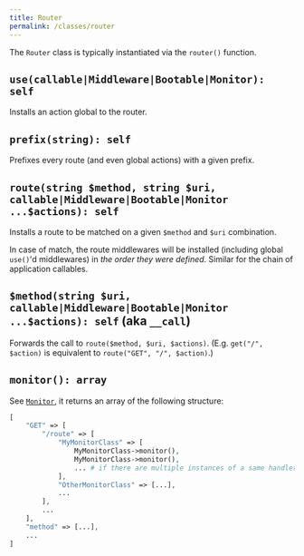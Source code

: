 ```yaml
---
title: Router
permalink: /classes/router
---
```


The `Router` class is typically instantiated via the `router()` function.

## `use(callable|Middleware|Bootable|Monitor): self`

Installs an action global to the router.

## `prefix(string): self`

Prefixes every route (and even global actions) with a given prefix.

## `route(string $method, string $uri, callable|Middleware|Bootable|Monitor ...$actions): self`

Installs a route to be matched on a given `$method` and `$uri` combination.

In case of match, the route middlewares will be installed (including global `use()`'d middlewares) in _the order they were defined_. Similar for the chain of application callables.

## `$method(string $uri, callable|Middleware|Bootable|Monitor ...$actions): self` (aka `__call`)

Forwards the call to `route($method, $uri, $actions)`. (E.g. `get("/", $action)` is equivalent to `route("GET", "/", $action)`.)

## `monitor(): array`

See [`Monitor`](monitor.md), it returns an array of the following structure:

```php
[
    "GET" => [
        "/route" => [
            "MyMonitorClass" => [
                MyMonitorClass->monitor(),
                MyMonitorClass->monitor(),
                ... # if there are multiple instances of a same handler
            ],
            "OtherMonitorClass" => [...],
            ...
        ],
        ...
    ],
    "method" => [...],
    ...
]
```